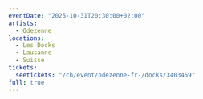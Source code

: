 ```yaml
---
eventDate: "2025-10-31T20:30:00+02:00"
artists:
  - Odezenne
locations:
  - Les Docks
  - Lausanne
  - Suisse
tickets:
  seetickets: "/ch/event/odezenne-fr-/docks/3403459"
full: true
---
```

